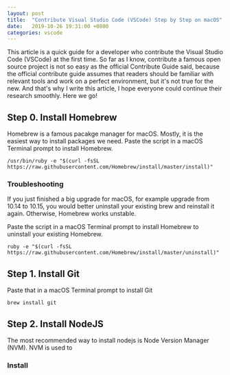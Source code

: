 ```yaml
---
layout: post
title:  "Contribute Visual Studio Code (VSCode) Step by Step on macOS"
date:   2019-10-26 19:31:00 +0800
categories: vscode
---
```


This article is a quick guide for a developer who contribute the Visual Studio Code (VSCode) at the first time. So far as I know, contribute a famous open source project is not so easy as the official Contribute Guide said, because the official contribute guide assumes that readers should be familiar with relevant tools and work on a perfect environment, but it's not true for the new. And that's why I write this article, I hope everyone could continue their research smoothly. Here we go!

## Step 0. Install Homebrew

Homebrew is a famous pacakge manager for macOS. Mostly, it is the easiest way to install packages we need. Paste the script in a macOS Terminal prompt to install Homebrew.

```shell
/usr/bin/ruby -e "$(curl -fsSL https://raw.githubusercontent.com/Homebrew/install/master/install)"
```

### Troubleshooting

If you just finished a big upgrade for macOS, for example upgrade from 10.14 to 10.15, you would better uninstall your existing brew and reinstall it again. Otherwise, Homebrew works unstable.

Paste the script in a macOS Terminal prompt to install Homebrew to uninstall your existing Homebrew.

```shell
ruby -e "$(curl -fsSL https://raw.githubusercontent.com/Homebrew/install/master/uninstall)"
```

## Step 1. Install Git

Paste that in a macOS Terminal prompt to install Git

```shell
brew install git
```

## Step 2. Install NodeJS

The most recommended way to install nodejs is Node Version Manager (NVM). NVM is used to 

### Install 
